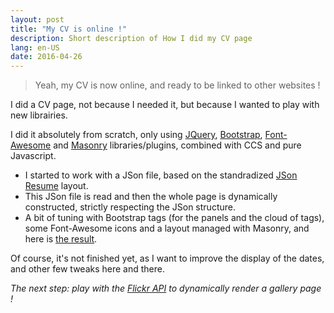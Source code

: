 ```yaml
---
layout: post
title: "My CV is online !"
description: Short description of How I did my CV page
lang: en-US
date: 2016-04-26
---
```


> Yeah, my CV is now online, and ready to be linked to other websites !

I did a CV page, not because I needed it, but because I wanted to play with new librairies.

I did it absolutely from scratch, only using [JQuery][], [Bootstrap][], [Font-Awesome][] and [Masonry][] libraries/plugins, combined with CCS and pure Javascript.

* I started to work with a JSon file, based on the standradized [JSon Resume][] layout.
* This JSon file is read and then the whole page is dynamically constructed, strictly respecting the JSon structure.
* A bit of tuning with Bootstrap tags (for the panels and the cloud of tags), some Font-Awesome icons and a layout managed with Masonry, and here is [the result][].

Of course, it's not finished yet, as I want to improve the display of the dates, and other few tweaks here and there.

_The next step: play with the [Flickr API][] to dynamically render a gallery page !_


[jquery]:					http://api.jquery.com/          													"JQuery - API Documentation"
[bootstrap]:			http://getbootstrap.com/getting-started/									"Bootstrap - Get started"
[font-awesome]:		https://fortawesome.github.io/Font-Awesome/get-started/		"Font-Awesome - Get started"
[masonry]:				http://masonry.desandro.com/															"Masonry library"
[json resume]:		http://jsonresume.org/schema/															"JSon Resume - Template"
[the result]:			/cv/																											"My CV page !"
[flickr api]:			https://www.flickr.com/services/developer									"Flickr API - Developer"

